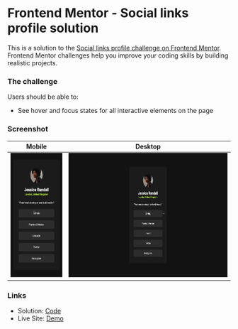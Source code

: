 # Frontend Mentor - Social links profile solution

This is a solution to the [Social links profile challenge on Frontend Mentor](https://www.frontendmentor.io/challenges/social-links-profile-UG32l9m6dQ). Frontend Mentor challenges help you improve your coding skills by building realistic projects. 

### The challenge

Users should be able to:

- See hover and focus states for all interactive elements on the page

### Screenshot

| Mobile                                          | Desktop                                  |
| ----------------------------------------------- | ---------------------------------------- |
| <img src="Screenshot-mobile.gif" height="280"/> | <img src="Screenshot.gif" height="280"/> |

### Links

- Solution: [Code](/03-Social-links-profile/)
- Live Site:  [Demo](https://kris-lu-dev.github.io/Frontend-Mentor-Challenges/03-Social-links-profile/)
